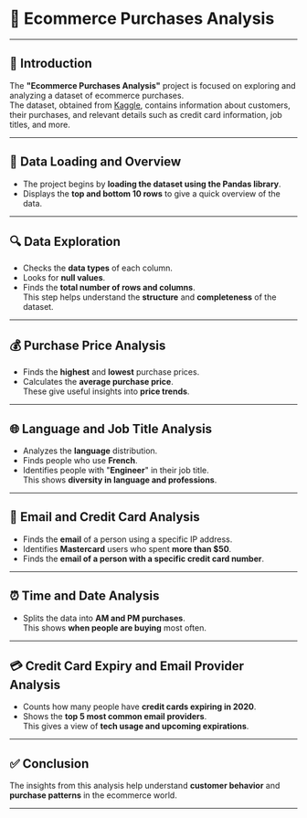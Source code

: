 
# 🛒 Ecommerce Purchases Analysis

---

## 📌 Introduction  
The **"Ecommerce Purchases Analysis"** project is focused on exploring and analyzing a dataset of ecommerce purchases.  
The dataset, obtained from [Kaggle](https://www.kaggle.com/datasets/utkarsharya/ecommerce-purchases), contains information about customers, their purchases, and relevant details such as credit card information, job titles, and more.

---

## 📂 Data Loading and Overview  
- The project begins by **loading the dataset using the Pandas library**.  
- Displays the **top and bottom 10 rows** to give a quick overview of the data.

---

## 🔍 Data Exploration  
- Checks the **data types** of each column.  
- Looks for **null values**.  
- Finds the **total number of rows and columns**.  
This step helps understand the **structure** and **completeness** of the dataset.

---

## 💰 Purchase Price Analysis  
- Finds the **highest** and **lowest** purchase prices.  
- Calculates the **average purchase price**.  
These give useful insights into **price trends**.

---

## 🌐 Language and Job Title Analysis  
- Analyzes the **language** distribution.  
- Finds people who use **French**.  
- Identifies people with "**Engineer**" in their job title.  
This shows **diversity in language and professions**.

---

## 📧 Email and Credit Card Analysis  
- Finds the **email** of a person using a specific IP address.  
- Identifies **Mastercard** users who spent **more than $50**.  
- Finds the **email of a person with a specific credit card number**.

---

## ⏰ Time and Date Analysis  
- Splits the data into **AM and PM purchases**.  
This shows **when people are buying** most often.

---

## 💳 Credit Card Expiry and Email Provider Analysis  
- Counts how many people have **credit cards expiring in 2020**.  
- Shows the **top 5 most common email providers**.  
This gives a view of **tech usage and upcoming expirations**.

---

## ✅ Conclusion  
The insights from this analysis help understand **customer behavior** and **purchase patterns** in the ecommerce world.

---
